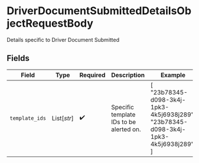 # DriverDocumentSubmittedDetailsObjectRequestBody

Details specific to Driver Document Submitted


## Fields

| Field                                                                              | Type                                                                               | Required                                                                           | Description                                                                        | Example                                                                            |
| ---------------------------------------------------------------------------------- | ---------------------------------------------------------------------------------- | ---------------------------------------------------------------------------------- | ---------------------------------------------------------------------------------- | ---------------------------------------------------------------------------------- |
| `template_ids`                                                                     | List[*str*]                                                                        | :heavy_check_mark:                                                                 | Specific template IDs to be alerted on.                                            | [<br/>"23b78345-d098-3k4j-1pk3-4k5j6938j289",<br/>"23b78345-d098-3k4j-1pk3-4k5j6938j289"<br/>] |